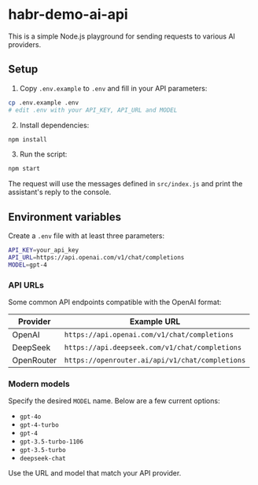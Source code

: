 # habr-demo-ai-api

This is a simple Node.js playground for sending requests to various AI providers.

## Setup

1. Copy `.env.example` to `.env` and fill in your API parameters:

```bash
cp .env.example .env
# edit .env with your API_KEY, API_URL and MODEL
```

2. Install dependencies:

```bash
npm install
```

3. Run the script:

```bash
npm start
```

The request will use the messages defined in `src/index.js` and print the assistant's reply to the console.

## Environment variables

Create a `.env` file with at least three parameters:

```bash
API_KEY=your_api_key
API_URL=https://api.openai.com/v1/chat/completions
MODEL=gpt-4
```

### API URLs

Some common API endpoints compatible with the OpenAI format:

| Provider  | Example URL                                       |
|-----------|---------------------------------------------------|
| OpenAI    | `https://api.openai.com/v1/chat/completions`      |
| DeepSeek  | `https://api.deepseek.com/v1/chat/completions`    |
| OpenRouter| `https://openrouter.ai/api/v1/chat/completions`   |

### Modern models

Specify the desired `MODEL` name. Below are a few current options:

* `gpt-4o`
* `gpt-4-turbo`
* `gpt-4`
* `gpt-3.5-turbo-1106`
* `gpt-3.5-turbo`
* `deepseek-chat`

Use the URL and model that match your API provider.
